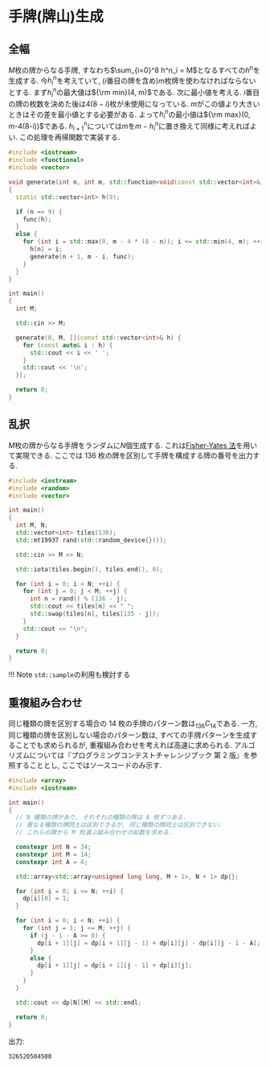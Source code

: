 # 手牌(牌山)生成

## 全幅

$M$枚の牌からなる手牌, すなわち$\sum_{i=0}^8 h^n_i = M$となるすべての$h^n$を生成する. 今$h^n_i$を考えていて, ($i$番目の牌を含め)$m$枚牌を使わなければならないとする. まず$h^n_i$の最大値は${\rm min}(4, m)$である. 次に最小値を考える. $i$番目の牌の枚数を決めた後は$4(8-i)$枚が未使用になっている. $m$がこの値より大きいときはその差を最小値とする必要がある. よって$h^n_i$の最小値は${\rm max}(0, m-4(8-i))$である. $h^n_{i+1}$については$m$を$m-h^n_i$に置き換えて同様に考えればよい. この処理を再帰関数で実装する.

```cpp
#include <iostream>
#include <functional>
#include <vector>

void generate(int n, int m, std::function<void(const std::vector<int>&)> func)
{
  static std::vector<int> h(9);

  if (n == 9) {
    func(h);
  }
  else {
    for (int i = std::max(0, m - 4 * (8 - n)); i <= std::min(4, m); ++i) {
      h[n] = i;
      generate(n + 1, m - i, func);
    }
  }
}

int main()
{
  int M;

  std::cin >> M;

  generate(0, M, [](const std::vector<int>& h) {
    for (const auto& i : h) {
      std::cout << i << ' ';
    }
    std::cout << '\n';
  });

  return 0;
}
```

## 乱択

$M$枚の牌からなる手牌をランダムに$N$個生成する. これは[Fisher-Yates 法](https://ja.wikipedia.org/wiki/%E3%83%95%E3%82%A3%E3%83%83%E3%82%B7%E3%83%A3%E3%83%BC%E2%80%93%E3%82%A4%E3%82%A7%E3%83%BC%E3%83%84%E3%81%AE%E3%82%B7%E3%83%A3%E3%83%83%E3%83%95%E3%83%AB)を用いて実現できる. ここでは 136 枚の牌を区別して手牌を構成する牌の番号を出力する.

```cpp
#include <iostream>
#include <random>
#include <vector>

int main()
{
  int M, N;
  std::vector<int> tiles(136);
  std::mt19937 rand(std::random_device{}());

  std::cin >> M >> N;

  std::iota(tiles.begin(), tiles.end(), 0);

  for (int i = 0; i < N; ++i) {
    for (int j = 0; j < M; ++j) {
      int n = rand() % (136 - j);
      std::cout << tiles[n] << " ";
      std::swap(tiles[n], tiles[135 - j]);
    }
    std::cout << "\n";
  }

  return 0;
}
```

!!! Note
`std::sample`の利用も検討する

## 重複組み合わせ

同じ種類の牌を区別する場合の 14 枚の手牌のパターン数は$_{136}C_{14}$である. 一方, 同じ種類の牌を区別しない場合のパターン数は, すべての手牌パターンを生成することでも求められるが, 重複組み合わせを考えれば高速に求められる. アルゴリズムについては『プログラミングコンテストチャレンジブック 第 2 版』を参照することとし, ここではソースコードのみ示す.

```cpp
#include <array>
#include <iostream>

int main()
{
  // N 種類の牌があり, それぞれの種類の牌は A 枚ずつある.
  // 異なる種類の牌同士は区別できるが, 同じ種類の牌同士は区別できない.
  // これらの牌から M 枚選ぶ組み合わせの総数を求める.

  constexpr int N = 34;
  constexpr int M = 14;
  constexpr int A = 4;

  std::array<std::array<unsigned long long, M + 1>, N + 1> dp{};

  for (int i = 0; i <= N; ++i) {
    dp[i][0] = 1;
  }

  for (int i = 0; i < N; ++i) {
    for (int j = 1; j <= M; ++j) {
      if (j - 1 - A >= 0) {
        dp[i + 1][j] = dp[i + 1][j - 1] + dp[i][j] - dp[i][j - 1 - A];
      }
      else {
        dp[i + 1][j] = dp[i + 1][j - 1] + dp[i][j];
      }
    }
  }

  std::cout << dp[N][M] << std::endl;

  return 0;
}
```

出力:

```
326520504500
```
